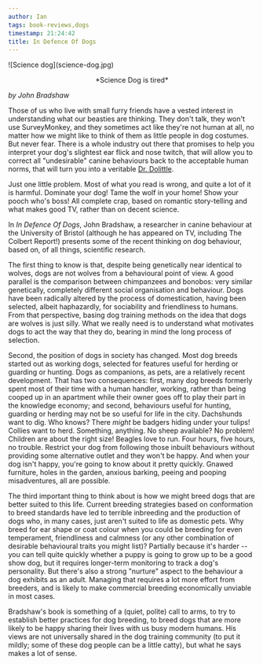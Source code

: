 ```yaml
---
author: Ian
tags: book-reviews,dogs
timestamp: 21:24:42
title: In Defence Of Dogs
---
```

<div class="img-right">
![Science dog](science-dog.jpg)
<p style="text-align: center;">
*Science Dog is tired*
</p>
</div>

*by John Bradshaw*

Those of us who live with small furry friends have a vested interest
in understanding what our beasties are thinking.  They don't talk,
they won't use SurveyMonkey, and they sometimes act like they're not
human at all, no matter how we might like to think of them as little
people in dog costumes.  But never fear.  There is a whole industry
out there that promises to help you interpret your dog's slightest ear
flick and nose twitch, that will allow you to correct all
"undesirable" canine behaviours back to the acceptable human norms,
that will turn you into a veritable
[Dr. Dolittle](http://en.wikipedia.org/wiki/Doctor_Dolittle).

Just one little problem.  Most of what you read is wrong, and quite a
lot of it is harmful.  Dominate your dog!  Tame the wolf in your home!
Show your pooch who's boss!  All complete crap, based on romantic
story-telling and what makes good TV, rather than on decent science.

In *In Defence Of Dogs*, John Bradshaw, a researcher in canine
behaviour at the University of Bristol (although he has appeared on
TV, including The Colbert Report!) presents some of the recent
thinking on dog behaviour, based on, of all things, scientific
research.

<!--MORE-->

The first thing to know is that, despite being genetically near
identical to wolves, dogs are not wolves from a behavioural point of
view.  A good parallel is the comparison between chimpanzees and
bonobos: very similar genetically, completely different social
organisation and behaviour.  Dogs have been radically altered by the
process of domestication, having been selected, albeit haphazardly,
for sociability and friendliness to humans.  From that perspective,
basing dog training methods on the idea that dogs are wolves is just
silly.  What we really need is to understand what motivates dogs to
act the way that they do, bearing in mind the long process of
selection.

Second, the position of dogs in society has changed.  Most dog breeds
started out as working dogs, selected for features useful for herding
or guarding or hunting.  Dogs as companions, as pets, are a relatively
recent development.  That has two consequences: first, many dog breeds
formerly spent most of their time with a human handler, working,
rather than being cooped up in an apartment while their owner goes off
to play their part in the knowledge economy; and second, behaviours
useful for hunting, guarding or herding may not be so useful for life
in the city.  Dachshunds want to dig.  Who knows?  There *might* be
badgers hiding under your tulips!  Collies want to herd.  Something,
anything.  No sheep available?  No problem!  Children are about the
right size!  Beagles love to run.  Four hours, five hours, no trouble.
Restrict your dog from following those inbuilt behaviours without
providing some alternative outlet and they won't be happy.  And when
your dog isn't happy, you're going to know about it pretty quickly.
Gnawed furniture, holes in the garden, anxious barking, peeing and
pooping misadventures, all are possible.

The third important thing to think about is how we might breed dogs
that are better suited to this life.  Current breeding strategies
based on conformation to breed standards have led to terrible
inbreeding and the production of dogs who, in many cases, just aren't
suited to life as domestic pets.  Why breed for ear shape or coat
colour when you could be breeding for even temperament, friendliness
and calmness (or any other combination of desirable behavioural traits
you might list)?  Partially because it's harder -- you can tell quite
quickly whether a puppy is going to grow up to be a good show dog, but
it requires longer-term monitoring to track a dog's personality.  But
there's also a strong "nurture" aspect to the behaviour a dog exhibits
as an adult.  Managing that requires a lot more effort from breeders,
and is likely to make commercial breeding economically unviable in
most cases.

Bradshaw's book is something of a (quiet, polite) call to arms, to try
to establish better practices for dog breeding, to breed dogs that are
more likely to be happy sharing their lives with us busy modern
humans.  His views are not universally shared in the dog training
community (to put it mildly; some of these dog people can be a little
catty), but what he says makes a lot of sense.
